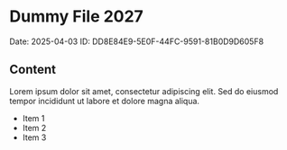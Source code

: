 # Dummy File 2027

Date: 2025-04-03
ID: DD8E84E9-5E0F-44FC-9591-81B0D9D605F8

## Content

Lorem ipsum dolor sit amet, consectetur adipiscing elit.
Sed do eiusmod tempor incididunt ut labore et dolore magna aliqua.

* Item 1
* Item 2
* Item 3

